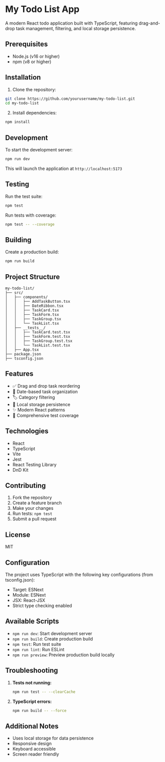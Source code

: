 # My Todo List App

A modern React todo application built with TypeScript, featuring drag-and-drop task management, filtering, and local storage persistence.

## Prerequisites

- Node.js (v16 or higher)
- npm (v8 or higher)

## Installation

1. Clone the repository:

```bash
git clone https://github.com/yourusername/my-todo-list.git
cd my-todo-list
```

2. Install dependencies:

```bash
npm install
```

## Development

To start the development server:

```bash
npm run dev
```

This will launch the application at `http://localhost:5173`

## Testing

Run the test suite:

```bash
npm test
```

Run tests with coverage:

```bash
npm test -- --coverage
```

## Building

Create a production build:

```bash
npm run build
```

## Project Structure

```
my-todo-list/
├── src/
│   ├── components/
│   │   ├── AddTaskButton.tsx
│   │   ├── DateRibbon.tsx
│   │   ├── TaskCard.tsx
│   │   ├── TaskForm.tsx
│   │   ├── TaskGroup.tsx
│   │   └── TaskList.tsx
│   ├── __tests__/
│   │   ├── TaskCard.test.tsx
│   │   ├── TaskForm.test.tsx
│   │   ├── TaskGroup.test.tsx
│   │   └── TaskList.test.tsx
│   ├── App.tsx
├── package.json
├── tsconfig.json
```

## Features

- ✅ Drag and drop task reordering
- 📅 Date-based task organization
- 🏷️ Category filtering
- 💾 Local storage persistence
- ✨ Modern React patterns
- 🧪 Comprehensive test coverage

## Technologies

- React
- TypeScript
- Vite
- Jest
- React Testing Library
- DnD Kit

## Contributing

1. Fork the repository
2. Create a feature branch
3. Make your changes
4. Run tests: `npm test`
5. Submit a pull request

## License

MIT

## Configuration

The project uses TypeScript with the following key configurations (from tsconfig.json):

- Target: ESNext
- Module: ESNext
- JSX: React-JSX
- Strict type checking enabled

## Available Scripts

- `npm run dev`: Start development server
- `npm run build`: Create production build
- `npm test`: Run test suite
- `npm run lint`: Run ESLint
- `npm run preview`: Preview production build locally

## Troubleshooting

1. **Tests not running:**

   ```bash
   npm run test -- --clearCache
   ```

2. **TypeScript errors:**
   ```bash
   npm run build -- --force
   ```

## Additional Notes

- Uses local storage for data persistence
- Responsive design
- Keyboard accessible
- Screen reader friendly
